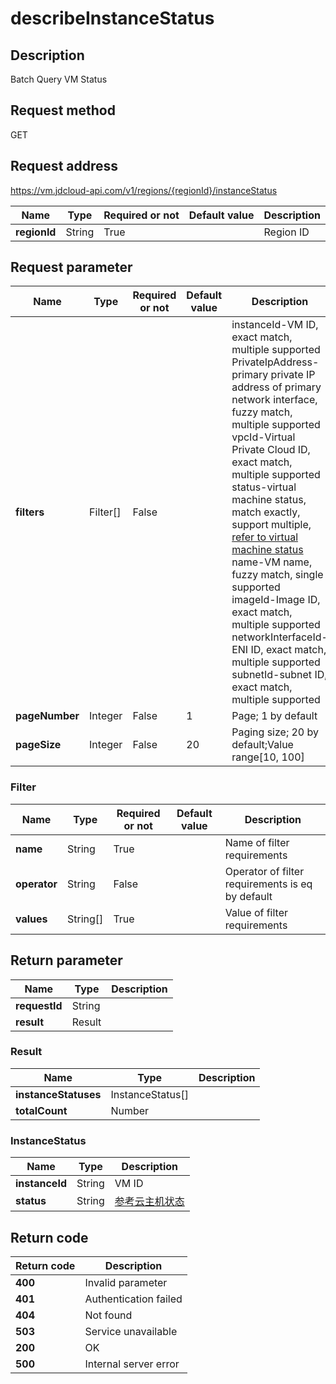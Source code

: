 # describeInstanceStatus


## Description
Batch Query VM Status

## Request method
GET

## Request address
https://vm.jdcloud-api.com/v1/regions/{regionId}/instanceStatus

|Name|Type|Required or not|Default value|Description|
|---|---|---|---|---|
|**regionId**|String|True||Region ID|

## Request parameter
|Name|Type|Required or not|Default value|Description|
|---|---|---|---|---|
|**filters**|Filter[]|False||instanceId-VM ID, exact match, multiple supported<br>PrivateIpAddress-primary private IP address of primary network interface, fuzzy match, multiple supported<br>vpcId-Virtual Private Cloud ID, exact match, multiple supported<br>status-virtual machine status,  match exactly,  support multiple,  <a href="https://www.jdcloud.com/help/detail/3869/isCatalog/1">refer to virtual machine status</a><br>name-VM name, fuzzy match, single supported<br>imageId-Image ID, exact match, multiple supported<br>networkInterfaceId-ENI ID, exact match, multiple supported<br>subnetId-subnet ID, exact match, multiple supported<br>|
|**pageNumber**|Integer|False|1|Page; 1 by default|
|**pageSize**|Integer|False|20|Paging size; 20 by default;Value range[10, 100] |

### <a name="Filter">Filter</a>
|Name|Type|Required or not|Default value|Description|
|---|---|---|---|---|
|**name**|String|True||Name of filter requirements|
|**operator**|String|False||Operator of filter requirements is eq by default|
|**values**|String[]|True||Value of filter requirements|

## Return parameter
|Name|Type|Description|
|---|---|---|
|**requestId**|String||
|**result**|Result||


### <a name="Result">Result</a>
|Name|Type|Description|
|---|---|---|
|**instanceStatuses**|InstanceStatus[]||
|**totalCount**|Number||
### <a name="InstanceStatus">InstanceStatus</a>
|Name|Type|Description|
|---|---|---|
|**instanceId**|String|VM ID|
|**status**|String|<a href="https://www.jdcloud.com/help/detail/3869/isCatalog/1">参考云主机状态</a>|

## Return code
|Return code|Description|
|---|---|
|**400**|Invalid parameter|
|**401**|Authentication failed|
|**404**|Not found|
|**503**|Service unavailable|
|**200**|OK|
|**500**|Internal server error|
